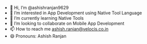 - 👋 Hi, I’m @ashishranjan9629
- 👀 I’m interested in App Development using Native Tool Language
- 🌱 I’m currently learning Native Tools
- 💞️ I’m looking to collaborate on Mobile App Development
- 📫 How to reach me ashish.ranjan@velocis.co.in
- 😄 Pronouns: Ashish Ranjan

<!---
ashishranjan9629/ashishranjan9629 is a ✨ special ✨ repository because its `README.md` (this file) appears on your GitHub profile.
You can click the Preview link to take a look at your changes.
--->

